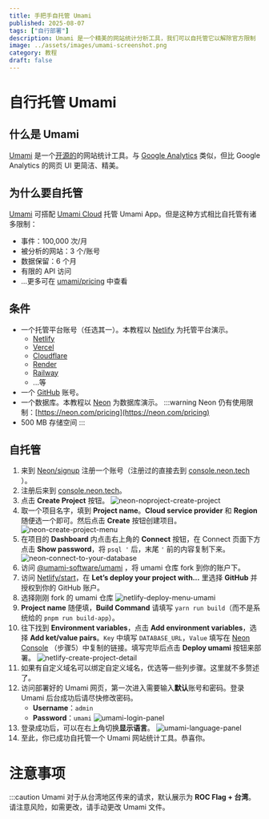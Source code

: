 ```yaml
---
title: 手把手自托管 Umami
published: 2025-08-07
tags: ["自行部署"]
description: Umami 是一个精美的网站统计分析工具，我们可以自托管它以解除官方限制
image: ../assets/images/umami-screenshot.png
category: 教程
draft: false
---
```


# 自行托管 Umami

## 什么是 Umami
[Umami](https://umami.is) 是一个[开源的](https://github.com/umami-software/umami)的网站统计工具。与 [Google Analytics](https://developers.google.com/analytics) 类似，但比 Google Analytics 的网页 UI 更简洁、精美。

## 为什么要自托管
[Umami](https://umami.is) 可搭配 [Umami Cloud](https://cloud.umami.is/signup) 托管 Umami App。但是这种方式相比自托管有诸多限制：
- 事件：100,000 次/月
- 被分析的网站：3 个/账号
- 数据保留：6 个月
- 有限的 API 访问
- ...更多可在 [umami/pricing](https://umami.is/pricing) 中查看

## 条件
- 一个托管平台账号（任选其一）。本教程以 [Netlify](https://www.netlify.com) 为托管平台演示。
    - [Netlify](https://www.netlify.com) 
    - [Vercel](https://vercel.com)
    - [Cloudflare](https://www.cloudflare.com)
    - [Render](https://render.com)
    - [Railway](https://railway.app)
    - ...等
- 一个 [GitHub](https://github.com) 账号。
- 一个数据库。本教程以 [Neon](https://neon.com) 为数据库演示。
:::warning
Neon 仍有使用限制：[https://neon.com/pricing](https://neon.com/pricing)
- 500 MB 存储空间
:::

## 自托管
1. 来到 [Neon/signup](https://console.neon.tech/signup) 注册一个账号（注册过的直接去到 [console.neon.tech](https://console.neon.tech) ）。
2. 注册后来到 [console.neon.tech](https://console.neon.tech)。
3. 点击 **Create Project** 按钮。 ![neon-noproject-create-project](../assets/images/neon-noproject-create-project.png)
4. 取一个项目名字，填到 **Project name**。**Cloud service provider** 和 **Region** 随便选一个即可。然后点击 **Create** 按钮创建项目。 ![neon-create-project-menu](../assets/images/neon-create-project-menu.png)
5. 在项目的 **Dashboard** 内点击右上角的 **Connect** 按钮，在 Connect 页面下方点击 **Show password**，将 `psql '` 后，末尾 `'` 前的内容复制下来。 ![neon-connect-to-your-database](../assets/images/neon-connect-to-your-database.png)
6. 访问 [@umami-software/umami](https://github.com/umami-software/umami/fork) ，将 umami 仓库 fork 到你的账户下。
7. 访问 [Netlify/start](https://app.netlify.com/start)，在 **Let’s deploy your project with…** 里选择 **GitHub** 并授权到你的 GitHub 账户。
8. 选择刚刚 fork 的 umami 仓库 ![netlify-deploy-menu-umami](../assets/images/netlify-deploy-menu-umami.png)
9. **Project name** 随便填，**Build Command** 请填写 `yarn run build`（而不是系统给的 `pnpm run build-app`）。
10. 往下找到 **Environment variables**，点击 **Add environment variables**，选择 **Add ket/value pairs**。`Key` 中填写 `DATABASE_URL`，`Value` 填写在 [Neon Console](https://console.neon.tech/) （步骤5）中复制的链接。填写完毕后点击 **Deploy umami** 按钮来部署。 ![netlify-create-project-detail](../assets/images/netlify-create-project-detail.png)
11. 如果有自定义域名可以绑定自定义域名，优选等一些列步骤。这里就不多赘述了。
12. 访问部署好的 Umami 网页，第一次进入需要输入**默认**账号和密码。登录 Umami 后台成功后请尽快修改密码。
    - **Username**：`admin`
    - **Password**：`umami`
    ![umami-login-panel](../assets/images/umami-login-panel.png)
13. 登录成功后，可以在右上角切换**显示语言**。 ![umami-language-panel](../assets/images/umami-language-panel.png)
14. 至此，你已成功自托管一个 Umami 网站统计工具。恭喜你。

# 注意事项
:::caution
Umami 对于从台湾地区传来的请求，默认展示为 **ROC Flag + 台湾**。请注意风险，如需更改，请手动更改 Umami 文件。